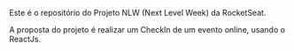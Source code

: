 Este é o repositório do Projeto NLW (Next Level Week) da RocketSeat. 


A proposta do projeto é realizar um CheckIn de um evento online, usando o ReactJs.
